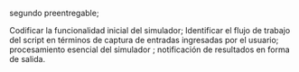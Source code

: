 segundo preentregable;

Codificar la funcionalidad inicial del simulador;
Identificar el flujo de trabajo del script en términos de captura de entradas ingresadas por el usuario;
procesamiento esencial del simulador ;
notificación de resultados en forma de salida.




